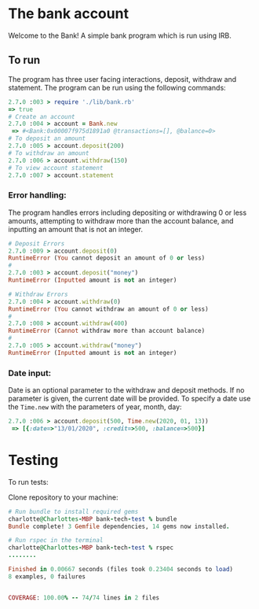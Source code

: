 # The bank account


Welcome to the Bank! A simple bank program which is run using IRB. 



## To run

The program has three user facing interactions, deposit, withdraw and statement. The program can be run using the following commands:

```ruby
2.7.0 :003 > require './lib/bank.rb'
=> true 
# Create an account
2.7.0 :004 > account = Bank.new
 => #<Bank:0x00007f975d1891a0 @transactions=[], @balance=0> 
# To deposit an amount
2.7.0 :005 > account.deposit(200)
# To withdraw an amount
2.7.0 :006 > account.withdraw(150) 
# To view account statement
2.7.0 :007 > account.statement
```

### Error handling:

The program handles errors including depositing or withdrawing 0 or less amounts, attempting to withdraw more than the account balance, and inputting an amount that is not an integer.


```ruby
# Deposit Errors
2.7.0 :009 > account.deposit(0)
RuntimeError (You cannot deposit an amount of 0 or less)
#
2.7.0 :003 > account.deposit("money")
RuntimeError (Inputted amount is not an integer)

# Withdraw Errors
2.7.0 :004 > account.withdraw(0)
RuntimeError (You cannot withdraw an amount of 0 or less)
#
2.7.0 :008 > account.withdraw(400)
RuntimeError (Cannot withdraw more than account balance)
#
2.7.0 :005 > account.withdraw("money")
RuntimeError (Inputted amount is not an integer)
```

### Date input: 

Date is an optional parameter to the withdraw and deposit methods. If no parameter is given, the current date will be provided. To specify a date use the `Time.new` with the parameters of year, month, day:

```ruby
2.7.0 :006 > account.deposit(500, Time.new(2020, 01, 13))
 => [{:date=>"13/01/2020", :credit=>500, :balance=>500}] 

```

# Testing

To run tests:

Clone repository to your machine:

```ruby
# Run bundle to install required gems
charlotte@Charlottes-MBP bank-tech-test % bundle
Bundle complete! 3 Gemfile dependencies, 14 gems now installed.
```

```ruby
# Run rspec in the terminal
charlotte@Charlottes-MBP bank-tech-test % rspec
........

Finished in 0.00667 seconds (files took 0.23404 seconds to load)
8 examples, 0 failures


COVERAGE: 100.00% -- 74/74 lines in 2 files
```